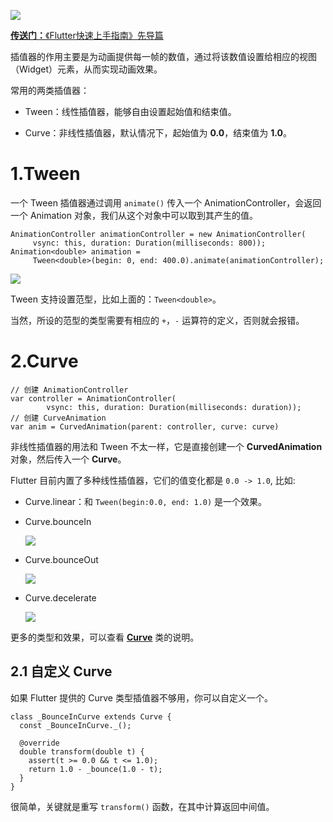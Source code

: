 [![](https://raw.githubusercontent.com/chenBingX/img/master/Flutter/Flutter快速上手指南封面2.JPG)](https://juejin.im/post/5c8f8e62e51d456a0f23d0fe)

[**传送门：**《Flutter快速上手指南》先导篇](https://juejin.im/post/5c8f8e62e51d456a0f23d0fe)


插值器的作用主要是为动画提供每一帧的数值，通过将该数值设置给相应的视图（Widget）元素，从而实现动画效果。

常用的两类插值器：  

- Tween：线性插值器，能够自由设置起始值和结束值。  

- Curve：非线性插值器，默认情况下，起始值为 **0.0**，结束值为 **1.0**。  

# 1.Tween

一个 Tween 插值器通过调用 `animate()` 传入一个 AnimationController，会返回一个 Animation 对象，我们从这个对象中可以取到其产生的值。

```
AnimationController animationController = new AnimationController(
     vsync: this, duration: Duration(milliseconds: 800));
Animation<double> animation =
     Tween<double>(begin: 0, end: 400.0).animate(animationController);
```

![](https://raw.githubusercontent.com/chenBingX/img/master/Flutter/AnimDemo2.gif)  


Tween 支持设置范型，比如上面的：`Tween<double>`。  

当然，所设的范型的类型需要有相应的 `+`，`-` 运算符的定义，否则就会报错。  

# 2.Curve

```
// 创建 AnimationController
var controller = AnimationController(
        vsync: this, duration: Duration(milliseconds: duration));
// 创建 CurveAnimation
var anim = CurvedAnimation(parent: controller, curve: curve)
```

非线性插值器的用法和 Tween 不太一样，它是直接创建一个 **CurvedAnimation** 对象，然后传入一个 **Curve**。  

Flutter 目前内置了多种线性插值器，它们的值变化都是 `0.0 -> 1.0`, 比如: 
 
- Curve.linear：和 `Tween(begin:0.0, end: 1.0)` 是一个效果。  

- Curve.bounceIn  
    
    ![](https://raw.githubusercontent.com/chenBingX/img/master/Flutter/AnimDemobounceIn.gif)  
    
- Curve.bounceOut  
    
    ![](https://raw.githubusercontent.com/chenBingX/img/master/Flutter/AnimDemobounceOut.gif)


- Curve.decelerate  
    
    ![](https://raw.githubusercontent.com/chenBingX/img/master/Flutter/AnimationDemoDecelerate.gif)  
    
更多的类型和效果，可以查看 [**Curve**](https://docs.flutter.io/flutter/animation/Curve-class.html) 类的说明。

## 2.1 自定义 Curve 

如果 Flutter 提供的 Curve 类型插值器不够用，你可以自定义一个。

```
class _BounceInCurve extends Curve {
  const _BounceInCurve._();

  @override
  double transform(double t) {
    assert(t >= 0.0 && t <= 1.0);
    return 1.0 - _bounce(1.0 - t);
  }
}
```

很简单，关键就是重写 `transform()` 函数，在其中计算返回中间值。